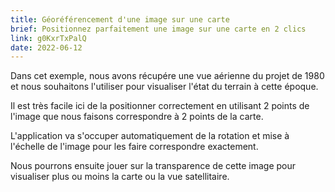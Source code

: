 ```yaml
---
title: Géoréférencement d'une image sur une carte
brief: Positionnez parfaitement une image sur une carte en 2 clics
link: g0KxrTxPalQ
date: 2022-06-12
---
```


Dans cet exemple, nous avons récupére une vue aérienne du projet de 1980 et nous souhaitons l'utiliser pour visualiser l'état du terrain à cette époque.

Il est très facile ici de la positionner correctement en utilisant 2 points de l'image que nous faisons correspondre à 2 points de la carte.

L'application va s'occuper automatiquement de la rotation et mise à l'échelle de l'image pour les faire correspondre exactement.

Nous pourrons ensuite jouer sur la transparence de cette image pour visualiser plus ou moins la carte ou la vue satellitaire.
